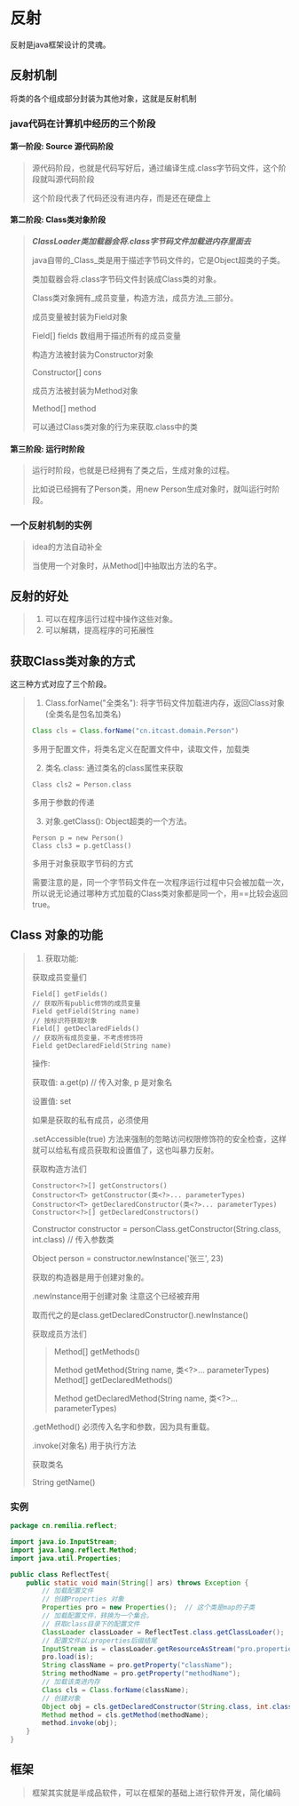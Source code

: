 # 反射

反射是java框架设计的灵魂。



## 反射机制

将类的各个组成部分封装为其他对象，这就是反射机制



### java代码在计算机中经历的三个阶段

#### 第一阶段: Source 源代码阶段

>源代码阶段，也就是代码写好后，通过编译生成.class字节码文件，这个阶段就叫源代码阶段
>
>这个阶段代表了代码还没有进内存，而是还在硬盘上

#### 第二阶段: Class类对象阶段

>___ClassLoader类加载器会将.class字节码文件加载进内存里面去___
>
>java自带的_Class_类是用于描述字节码文件的，它是Object超类的子类。
>
>类加载器会将.class字节码文件封装成Class类的对象。
>
>Class类对象拥有_成员变量，构造方法，成员方法_三部分。
>
>成员变量被封装为Field对象
>
>Field[] fields 数组用于描述所有的成员变量
>
>构造方法被封装为Constructor对象
>
>Constructor[] cons
>
>成员方法被封装为Method对象
>
>Method[] method
>
>可以通过Class类对象的行为来获取.class中的类

#### 第三阶段: 运行时阶段

>运行时阶段，也就是已经拥有了类之后，生成对象的过程。
>
>比如说已经拥有了Person类，用new Person生成对象时，就叫运行时阶段。



### 一个反射机制的实例

>idea的方法自动补全
>
>当使用一个对象时，从Method[]中抽取出方法的名字。



## 反射的好处

>1. 可以在程序运行过程中操作这些对象。
>2. 可以解耦，提高程序的可拓展性



## 获取Class类对象的方式

这三种方式对应了三个阶段。

>1. Class.forName("全类名"): 将字节码文件加载进内存，返回Class对象(全类名是包名加类名)
>
>```java
>Class cls = Class.forName("cn.itcast.domain.Person")
>```
>
>多用于配置文件，将类名定义在配置文件中，读取文件，加载类
>
>
>
>2. 类名.class: 通过类名的class属性来获取
>
>```
>Class cls2 = Person.class
>```
>
>多用于参数的传递
>
>
>
>3. 对象.getClass(): Object超类的一个方法。
>
>```
>Person p = new Person()
>Class cls3 = p.getClass()
>```
>
>多用于对象获取字节码的方式
>
>
>
>需要注意的是，同一个字节码文件在一次程序运行过程中只会被加载一次，所以说无论通过哪种方式加载的Class类对象都是同一个，用==比较会返回true。



## Class 对象的功能

>1. 获取功能:
>
>   获取成员变量们
>
>   ```
>   Field[] getFields()
>   // 获取所有public修饰的成员变量
>   Field getField(String name)
>   // 按标识符获取对象
>   Field[] getDeclaredFields()
>   // 获取所有成员变量，不考虑修饰符
>   Field getDeclaredField(String name)
>   ```
>
>   操作: 
>
>   获取值: a.get(p)  // 传入对象, p 是对象名
>
>   设置值: set
>
>   
>
>   如果是获取的私有成员，必须使用
>
>   .setAccessible(true) 方法来强制的忽略访问权限修饰符的安全检查，这样就可以给私有成员获取和设置值了，这也叫暴力反射。
>
>   
>
>   获取构造方法们
>
>   ```
>   Constructor<?>[] getConstructors()
>   Constructor<T> getConstructor(类<?>... parameterTypes)
>   Constructor<T> getDeclaredConstructor(类<?>... parameterTypes)
>   Constructor<?>[] getDeclaredConstructors()
>   ```
>
>   Constructor constructor = personClass.getConstructor(String.class, int.class)  // 传入参数类
>
>   Object person = constructor.newInstance('张三', 23)
>
>   获取的构造器是用于创建对象的。
>
>   .newInstance用于创建对象 注意这个已经被弃用
>
>   取而代之的是class.getDeclaredConstructor().newInstance()
>
>   
>
>   获取成员方法们
>
>   >Method[] getMethods()
>   >
>   >Method getMethod(String name, 类<?>... parameterTypes)
>   >Method[] getDeclaredMethods()
>   >
>   >Method getDeclaredMethod(String name, 类<?>... parameterTypes)
>
>   .getMethod() 必须传入名字和参数，因为具有重载。
>
>   .invoke(对象名)  用于执行方法
>
>   获取类名
>
>   String getName()



### 实例

```java
package cn.remilia.reflect;

import java.io.InputStream;
import java.lang.reflect.Method;
import java.util.Properties;

public class ReflectTest{
    public static void main(String[] ars) throws Exception {
        // 加载配置文件
        // 创建Properties 对象
        Properties pro = new Properties();  // 这个类是map的子类
        // 加载配置文件，转换为一个集合。
        // 获取class目录下的配置文件
        ClassLoader classLoader = ReflectTest.class.getClassLoader();  // 取得类加载器来加载配置文件，
        // 配置文件以.properties后缀结尾
        InputStream is = classLoader.getResourceAsStream("pro.properties");  // 取得包含这个文件内容的字节流
        pro.load(is);
        String className = pro.getProperty("className");
        String methodName = pro.getProperty("methodName");
        // 加载该类进内存
        Class cls = Class.forName(className);
        // 创建对象
        Object obj = cls.getDeclaredConstructor(String.class, int.class).newInstance("Flandre", 500);
        Method method = cls.getMethod(methodName);
        method.invoke(obj);
    }
}
```



## 框架

>框架其实就是半成品软件，可以在框架的基础上进行软件开发，简化编码

